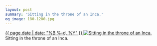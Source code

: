 ```yaml
---
layout: post
summary: 'Sitting in the throne of an Inca.'
og_image: 180-1280.jpg
---
```


<p>
 <time>
  <a href="/180">
   {{ page.date | date: "%B %-d, %Y" }}
  </a>
 </time>
 <a href="/180">
  <img alt="Sitting in the throne of an Inca." data-taken="11/14/2013" sizes="(min-width: 700px) 50vw, calc(100vw - 2rem)" src="{{ site.assets_url }}/180-640.jpg" srcset="{{ site.assets_url }}/180-1280.jpg 1280w, {{ site.assets_url }}/180-960.jpg 960w, {{ site.assets_url }}/180-640.jpg 640w, {{ site.assets_url }}/180-320.jpg 320w"/>
 </a>
 <span>
  Sitting in the throne of an Inca.
 </span>
</p>
